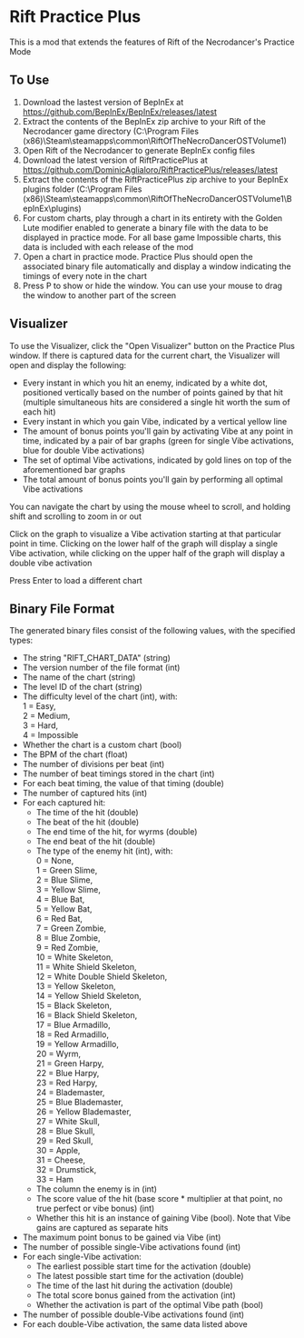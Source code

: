 # Rift Practice Plus

This is a mod that extends the features of Rift of the Necrodancer's Practice Mode

## To Use

1. Download the lastest version of BepInEx at <https://github.com/BepInEx/BepInEx/releases/latest>
2. Extract the contents of the BepInEx zip archive to your Rift of the Necrodancer game directory (C:\Program Files (x86)\Steam\steamapps\common\RiftOfTheNecroDancerOSTVolume1)
3. Open Rift of the Necrodancer to generate BepInEx config files
4. Download the latest version of RiftPracticePlus at <https://github.com/DominicAglialoro/RiftPracticePlus/releases/latest>
5. Extract the contents of the RiftPracticePlus zip archive to your BepInEx plugins folder (C:\Program Files (x86)\Steam\steamapps\common\RiftOfTheNecroDancerOSTVolume1\BepInEx\plugins)
6. For custom charts, play through a chart in its entirety with the Golden Lute modifier enabled to generate a binary file with the data to be displayed in practice mode. For all base game Impossible charts, this data is included with each release of the mod
7. Open a chart in practice mode. Practice Plus should open the associated binary file automatically and display a window indicating the timings of every note in the chart
8. Press P to show or hide the window. You can use your mouse to drag the window to another part of the screen

## Visualizer

To use the Visualizer, click the "Open Visualizer" button on the Practice Plus window. If there is captured data for the current chart, the Visualizer will open and display the following:

* Every instant in which you hit an enemy, indicated by a white dot, positioned vertically based on the number of points gained by that hit (multiple simultaneous hits are considered a single hit worth the sum of each hit)
* Every instant in which you gain Vibe, indicated by a vertical yellow line
* The amount of bonus points you'll gain by activating Vibe at any point in time, indicated by a pair of bar graphs (green for single Vibe activations, blue for double Vibe activations)
* The set of optimal Vibe activations, indicated by gold lines on top of the aforementioned bar graphs
* The total amount of bonus points you'll gain by performing all optimal Vibe activations

You can navigate the chart by using the mouse wheel to scroll, and holding shift and scrolling to zoom in or out

Click on the graph to visualize a Vibe activation starting at that particular point in time. Clicking on the lower half of the graph will display a single Vibe activation, while clicking on the upper half of the graph will display a double vibe activation

Press Enter to load a different chart

## Binary File Format

The generated binary files consist of the following values, with the specified types:

* The string "RIFT_CHART_DATA" (string)
* The version number of the file format (int)
* The name of the chart (string)
* The level ID of the chart (string)
* The difficulty level of the chart (int), with:\
1 = Easy, \
2 = Medium, \
3 = Hard, \
4 = Impossible
* Whether the chart is a custom chart (bool)
* The BPM of the chart (float)
* The number of divisions per beat (int)
* The number of beat timings stored in the chart (int)
* For each beat timing, the value of that timing (double)
* The number of captured hits (int)
* For each captured hit:
  * The time of the hit (double)
  * The beat of the hit (double)
  * The end time of the hit, for wyrms (double)
  * The end beat of the hit (double)
  * The type of the enemy hit (int), with: \
    0 = None, \
    1 = Green Slime, \
    2 = Blue Slime, \
    3 = Yellow Slime, \
    4 = Blue Bat, \
    5 = Yellow Bat, \
    6 = Red Bat, \
    7 = Green Zombie, \
    8 = Blue Zombie, \
    9 = Red Zombie, \
    10 = White Skeleton, \
    11 = White Shield Skeleton, \
    12 = White Double Shield Skeleton, \
    13 = Yellow Skeleton, \
    14 = Yellow Shield Skeleton, \
    15 = Black Skeleton, \
    16 = Black Shield Skeleton, \
    17 = Blue Armadillo, \
    18 = Red Armadillo, \
    19 = Yellow Armadillo, \
    20 = Wyrm, \
    21 = Green Harpy, \
    22 = Blue Harpy, \
    23 = Red Harpy, \
    24 = Blademaster, \
    25 = Blue Blademaster, \
    26 = Yellow Blademaster, \
    27 = White Skull, \
    28 = Blue Skull, \
    29 = Red Skull, \
    30 = Apple, \
    31 = Cheese, \
    32 = Drumstick, \
    33 = Ham
  * The column the enemy is in (int)
  * The score value of the hit (base score * multiplier at that point, no true perfect or vibe bonus) (int)
  * Whether this hit is an instance of gaining Vibe (bool). Note that Vibe gains are captured as separate hits
* The maximum point bonus to be gained via Vibe (int)
* The number of possible single-Vibe activations found (int)
* For each single-Vibe activation:
  * The earliest possible start time for the activation (double)
  * The latest possible start time for the activation (double)
  * The time of the last hit during the activation (double)
  * The total score bonus gained from the activation (int)
  * Whether the activation is part of the optimal Vibe path (bool)
* The number of possible double-Vibe activations found (int)
* For each double-Vibe activation, the same data listed above
